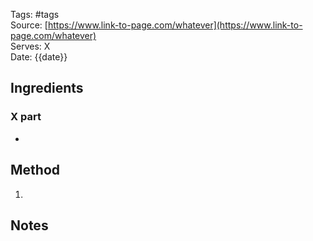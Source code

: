 <!---
The tags should include the course, type of dish and the main ingredients
There should be two spaces after each line to adhere to markdown newline rules, otherwise tags, source etc. will appear on the same line.
-->
Tags: #tags  
Source: [https://www.link-to-page.com/whatever](https://www.link-to-page.com/whatever)  
Serves: X  
Date: {{date}}  

## Ingredients

### X part

-   

## Method

1.   

## Notes
